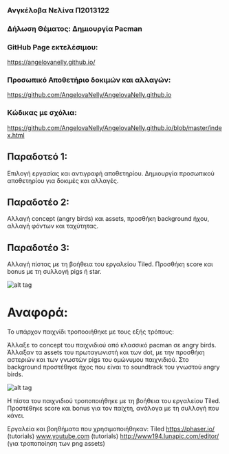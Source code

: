 ### Ανγκέλοβα Νελίνα Π2013122

### Δήλωση Θέματος: Δημιουργία Pacman

### GitHub Page εκτελέσιμου: 
https://angelovanelly.github.io/

### Προσωπικό Αποθετήριο δοκιμών και αλλαγών: 
https://github.com/AngelovaNelly/AngelovaNelly.github.io

### Κώδικας με σχόλια: 
https://github.com/AngelovaNelly/AngelovaNelly.github.io/blob/master/index.html




## Παραδοτεό 1:
Επιλογή εργασίας και αντιγραφή αποθετηρίου. Δημιουργία προσωπικού αποθετηρίου για δοκιμές και αλλαγές.


## Παραδοτέο 2: 
Αλλαγή concept (angry birds) και assets, προσθήκη background ήχου, αλλαγή φόντων και ταχύτητας.


## Παραδοτέο 3:
Αλλαγή πίστας με τη βοήθεια του εργαλείου Tiled.
Προσθήκη score και bonus με τη συλλογή pigs ή star.

![alt tag](https://i.imgsafe.org/6bd0556a3e.png)




# Αναφορά: 

Το υπάρχον παιχνίδι τροποοιήθηκε με τους εξής τρόπους:

Άλλαξε το concept του παιχνιδιού από κλασσικό pacman σε angry birds.
Άλλαξαν τα assets του πρωταγωνιστή και των dot, με την προσθήκη αστεριών και των γνωστών pigs του ομώνυμου παιχνιδιού.
Στο background προστέθηκε ήχος που είναι το soundtrack του γνωστού angry birds.

![alt tag](https://i.imgsafe.org/6bd44de12d.png)

Η πίστα του παιχνιδιού τροποποιήθηκε με τη βοήθεια του εργαλείου Tiled.
Προστέθηκε score και bonus για τον παίχτη, ανάλογα με τη συλλογή που κάνει.


Εργαλεία και βοηθήματα που χρησιμοποιήθηκαν:
Tiled
https://phaser.io/ (tutorials)
www.youtube.com (tutorials)
http://www194.lunapic.com/editor/ (για τροποποίηση των png assets)
